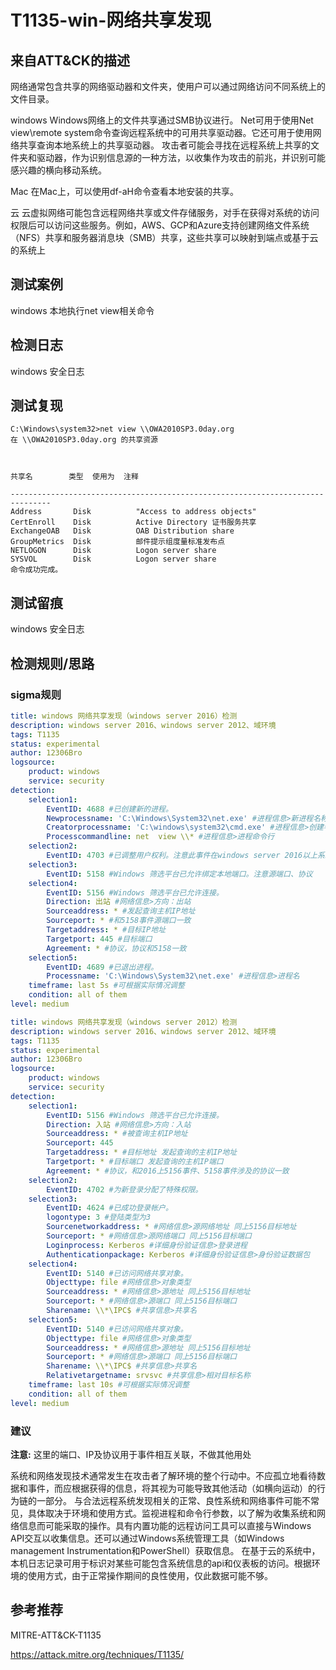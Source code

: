 # T1135-win-网络共享发现

## 来自ATT&CK的描述

网络通常包含共享的网络驱动器和文件夹，使用户可以通过网络访问不同系统上的文件目录。

windows
Windows网络上的文件共享通过SMB协议进行。
Net可用于使用Net view\remote system命令查询远程系统中的可用共享驱动器。它还可用于使用网络共享查询本地系统上的共享驱动器。
攻击者可能会寻找在远程系统上共享的文件夹和驱动器，作为识别信息源的一种方法，以收集作为攻击的前兆，并识别可能感兴趣的横向移动系统。

Mac
在Mac上，可以使用df-aH命令查看本地安装的共享。

云
云虚拟网络可能包含远程网络共享或文件存储服务，对手在获得对系统的访问权限后可以访问这些服务。例如，AWS、GCP和Azure支持创建网络文件系统（NFS）共享和服务器消息块（SMB）共享，这些共享可以映射到端点或基于云的系统上

## 测试案例

windows 本地执行net view相关命令

## 检测日志

windows 安全日志

## 测试复现

```dos
C:\Windows\system32>net view \\OWA2010SP3.0day.org
在 \\OWA2010SP3.0day.org 的共享资源



共享名        类型  使用为  注释

-------------------------------------------------------------------------------
Address       Disk          "Access to address objects"
CertEnroll    Disk          Active Directory 证书服务共享
ExchangeOAB   Disk          OAB Distribution share
GroupMetrics  Disk          邮件提示组度量标准发布点
NETLOGON      Disk          Logon server share
SYSVOL        Disk          Logon server share
命令成功完成。
```

## 测试留痕

windows 安全日志

## 检测规则/思路

### sigma规则

```yml
title: windows 网络共享发现（windows server 2016）检测
description: windows server 2016、windows server 2012、域环境
tags: T1135
status: experimental
author: 12306Bro
logsource:
    product: windows
    service: security
detection:
    selection1:
        EventID: 4688 #已创建新的进程。
        Newprocessname: 'C:\Windows\System32\net.exe' #进程信息>新进程名称
        Creatorprocessname: 'C:\windows\system32\cmd.exe' #进程信息>创建者进程名称
        Processcommandline: net  view \\* #进程信息>进程命令行
    selection2:
        EventID: 4703 #已调整用户权利。注意此事件在windows server 2016以上系统启用
    selection3:
        EventID: 5158 #Windows 筛选平台已允许绑定本地端口。注意源端口、协议
    selection4:
        EventID: 5156 #Windows 筛选平台已允许连接。
        Direction: 出站 #网络信息>方向：出站
        Sourceaddress: * #发起查询主机IP地址
        Sourceport: * #和5158事件源端口一致
        Targetaddress: * #目标IP地址
        Targetport: 445 #目标端口
        Agreement: * #协议，协议和5158一致
    selection5:
        EventID: 4689 #已退出进程。
        Processname: 'C:\Windows\System32\net.exe' #进程信息>进程名
    timeframe: last 5s #可根据实际情况调整
    condition: all of them
level: medium
```

```yml
title: windows 网络共享发现（windows server 2012）检测
description: windows server 2016、windows server 2012、域环境
tags: T1135
status: experimental
author: 12306Bro
logsource:
    product: windows
    service: security
detection:
    selection1:
        EventID: 5156 #Windows 筛选平台已允许连接。
        Direction: 入站 #网络信息>方向：入站
        Sourceaddress: * #被查询主机IP地址
        Sourceport: 445
        Targetaddress: * #目标地址 发起查询的主机IP地址
        Targetport: * #目标端口 发起查询的主机IP端口
        Agreement: * #协议，和2016上5156事件、5158事件涉及的协议一致
    selection2:
        EventID: 4702 #为新登录分配了特殊权限。
    selection3:
        EventID: 4624 #已成功登录帐户。
        logontype: 3 #登陆类型为3
        Sourcenetworkaddress: * #网络信息>源网络地址 同上5156目标地址
        Sourceport: * #网络信息>源网络端口 同上5156目标端口
        Loginprocess: Kerberos #详细身份验证信息>登录进程
        Authenticationpackage: Kerberos #详细身份验证信息>身份验证数据包
    selection4:
        EventID: 5140 #已访问网络共享对象。
        Objecttype: file #网络信息>对象类型
        Sourceaddress: * #网络信息>源地址 同上5156目标地址
        Sourceport: * #网络信息>源端口 同上5156目标端口
        Sharename: \\*\IPC$ #共享信息>共享名
    selection5:
        EventID: 5140 #已访问网络共享对象。
        Objecttype: file #网络信息>对象类型
        Sourceaddress: * #网络信息>源地址 同上5156目标地址
        Sourceport: * #网络信息>源端口 同上5156目标端口
        Sharename: \\*\IPC$ #共享信息>共享名
        Relativetargetname: srvsvc #共享信息>相对目标名称
    timeframe: last 10s #可根据实际情况调整
    condition: all of them
level: medium
```

### 建议

**注意:** 这里的端口、IP及协议用于事件相互关联，不做其他用处

系统和网络发现技术通常发生在攻击者了解环境的整个行动中。不应孤立地看待数据和事件，而应根据获得的信息，将其视为可能导致其他活动（如横向运动）的行为链的一部分。
与合法远程系统发现相关的正常、良性系统和网络事件可能不常见，具体取决于环境和使用方式。监视进程和命令行参数，以了解为收集系统和网络信息而可能采取的操作。具有内置功能的远程访问工具可以直接与Windows API交互以收集信息。还可以通过Windows系统管理工具（如Windows management Instrumentation和PowerShell）获取信息。
在基于云的系统中，本机日志记录可用于标识对某些可能包含系统信息的api和仪表板的访问。根据环境的使用方式，由于正常操作期间的良性使用，仅此数据可能不够。

## 参考推荐

MITRE-ATT&CK-T1135

<https://attack.mitre.org/techniques/T1135/>
